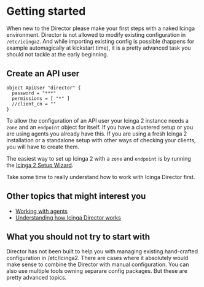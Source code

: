 Getting started
===============

When new to the Director please make your first steps with a naked Icinga
environment. Director is not allowed to modify existing configuration in
`/etc/icinga2`. And while importing existing config is possible (happens for
example automagically at kickstart time), it is a pretty advanced task you
should not tackle at the early beginning.



Create an API user
------------------

```icinga2
object ApiUser "director" {
  password = "***"
  permissions = [ "*" ]
  //client_cn = ""
}
```

To allow the configuration of an API user your Icinga 2 instance needs a
`zone` and an `endpoint` object for itself. If you have a clustered
setup or you are using agents you already have this. If you are using a
fresh Icinga 2 installation or a standalone setup with other ways of
checking your clients, you will have to create them.

The easiest way to set up Icinga 2 with a `zone` and `endpoint` is by
running the [Icinga 2 Setup Wizard](http://docs.icinga.org/icinga2/latest/doc/module/icinga2/chapter/icinga2-client#icinga2-client-installation-master-setup).

Take some time to really understand how to work with Icinga Director first.


Other topics that might interest you
------------------------------------

* [Working with agents](24-Working-with-agents.md)
* [Understanding how Icinga Director works](10-How-it-works.md)

What you should not try to start with
-------------------------------------

Director has not been built to help you with managing existing hand-crafted
configuration in /etc/icinga2. There are cases where it absolutely would
make sense to combine the Director with manual configuration. You can also
use multiple tools owning separare config packages. But these are pretty
advanced topics.


